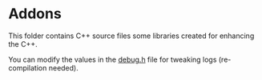 Addons
============

This folder contains C++ source files some libraries created for enhancing the C++.

You can modify the values in the [debug.h](debug.h) file for tweaking logs (re-compilation needed).
